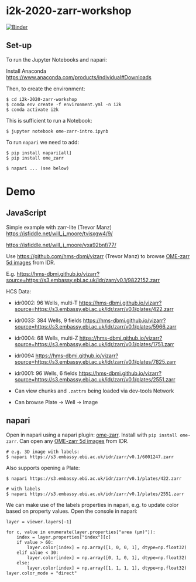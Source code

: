 # i2k-2020-zarr-workshop

[![Binder](https://mybinder.org/badge_logo.svg)](https://mybinder.org/v2/gh/will-moore/i2k-2020-zarr-workshop/HEAD)


## Set-up

To run the Jupyter Notebooks and napari:

Install Anaconda https://www.anaconda.com/products/individual#Downloads

Then, to create the environment:

    $ cd i2k-2020-zarr-workshop
    $ conda env create -f environment.yml -n i2k
    $ conda activate i2k

This is sufficient to run a Notebook:

    $ jupyter notebook ome-zarr-intro.ipynb

To run `napari` we need to add:

    $ pip install napari[all]
    $ pip install ome_zarr

    $ napari ... (see below)


# Demo

## JavaScript

Simple example with zarr-lite (Trevor Manz)
https://jsfiddle.net/will_j_moore/tvjsxgw4/9/

https://jsfiddle.net/will_j_moore/vxa92bnf/77/


Use https://github.com/hms-dbmi/vizarr (Trevor Manz) to browse
[OME-zarr 5d images](https://blog.openmicroscopy.org/file-formats/community/2020/11/04/zarr-data/) from IDR.

E.g. https://hms-dbmi.github.io/vizarr?source=https://s3.embassy.ebi.ac.uk/idr/zarr/v0.1/9822152.zarr 


HCS Data:

 - idr0002: 96 Wells, multi-T https://hms-dbmi.github.io/vizarr?source=https://s3.embassy.ebi.ac.uk/idr/zarr/v0.1/plates/422.zarr
 - idr0033: 384 Wells, 9 fields https://hms-dbmi.github.io/vizarr?source=https://s3.embassy.ebi.ac.uk/idr/zarr/v0.1/plates/5966.zarr
 - idr0004: 68 Wells, multi-Z https://hms-dbmi.github.io/vizarr?source=https://s3.embassy.ebi.ac.uk/idr/zarr/v0.1/plates/1751.zarr
 - idr0094 https://hms-dbmi.github.io/vizarr?source=https://s3.embassy.ebi.ac.uk/idr/zarr/v0.1/plates/7825.zarr
 - idr0001: 96 Wells, 6 fields https://hms-dbmi.github.io/vizarr?source=https://s3.embassy.ebi.ac.uk/idr/zarr/v0.1/plates/2551.zarr

 - Can view chunks and `.zattrs` being loaded via dev-tools Network
 - Can browse Plate -> Well -> Image

## napari

Open in napari using a napari plugin: [ome-zarr](https://github.com/ome/ome-zarr-py). Install with `pip install ome-zarr`. Can open any [OME-zarr 5d images](https://blog.openmicroscopy.org/file-formats/community/2020/11/04/zarr-data/) from IDR.

    # e.g. 3D image with labels:
    $ napari https://s3.embassy.ebi.ac.uk/idr/zarr/v0.1/6001247.zarr

Also supports opening a Plate:

    $ napari https://s3.embassy.ebi.ac.uk/idr/zarr/v0.1/plates/422.zarr

    # with labels
    $ napari https://s3.embassy.ebi.ac.uk/idr/zarr/v0.1/plates/2551.zarr

We can make use of the labels properties in napari, e.g. to update color
based on property values. Open the console in napari:

    layer = viewer.layers[-1]

    for c, value in enumerate(layer.properties["area (µm)"]):
        index = layer.properties["index"][c]
        if value > 60:
            layer.color[index] = np.array([1, 0, 0, 1], dtype=np.float32)
        elif value < 30:
            layer.color[index] = np.array([0, 1, 0, 1], dtype=np.float32)
        else:
            layer.color[index] = np.array([1, 1, 1, 1], dtype=np.float32)
    layer.color_mode = "direct"

